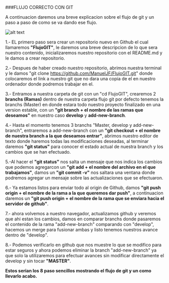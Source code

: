 ###FLUJO CORRECTO CON GIT

A continuacion daremos una breve explicacion sobre el flujo de git y un paso a paso de como se va dando ese flujo.

![alt text](http://i2.wp.com/jaiversin.com/wp-content/uploads/2015/11/basic-remote-workflow.png)

1.- EL primero paso sera crear un repositorio nuevo en Github el cual llamaremos **"FlujoGIT"**, le daremos una breve descripcion de lo que sera nuestro contenido, inicializaremos nuestro repositorio con el README.md y le damos a crear repositorio.


2.- Despues de haber creado nuestro repositorio, abrimos nuestra terminal y le damos "git clone https://github.com/ManuelJF/FlujoGIT.git" donde colocaremos el link a nuestro git que no dara una copia de el en nuestro ordenador donde podremos trabajar en el.

3.- Entramos a nuestra carpeta de git con un "cd FlujoGIT", crearemos 2 **branchs (Ramas)** dentro de nuestra carpeta flujo git por defecto tenemos la branchs (Master) en donde estara todo nuestro proyecto finalizado en una version estable, con un **"git branch + el nombre de las ramas que deseamos"** en nuestro caso **develop** y **add-new-branch**.

4.- Hasta el momento tenemos 3 branchs "Master, develop y add-new-branch", entraremos a add-new-branch con un **"git checkout + el nombre de nuestra branch a la que deseamos entrar"**, abrimos nuestro editor de texto donde haremos todas las modificaciones deseadas, al terminar daremos **"git status"** para conocer el estado actual de nuestra branch y los cambios que se han efectuado.

5.-Al hacer el **"git status"** nos salta un mensaje que nos indica los cambios que podemos agregarcon un **"git add + el nombre del archivo en el que trabajamos"**, damos un **"git commit -v"** nos saltara una ventana donde podremos agregar un mensaje sobre las actualizaciones que se efectuaron.

6.- Ya estamos listos para enviar todo al origin de Github, damos **"git push origin + el nombre de la rama a la que queremos dar push"**, a continuacion daremos un **"git push origin + el nombre de la rama que se enviara hacia el servidor de github"**.

7.- ahora volvemos a nuestro navegador, actualizamos github y veremos que ahi estan los cambios, damos en comparar branchs donde pasaremos el contenido de la rama "add-new-branch" comparando con "develop", hacemos un merge para fusionar ambas y listo tenemos nuestros avance dentro de "develop".

8.- Podemos verificarlo en github que nos muestre lo que se modifico para estar seguros y ahora podemos eliminar la branch "add-new-branch" ya que solo la utilizaremos para efectuar avances sin modificar directamente el develop y sin tocar **"MASTER"**.


**Estos serian los 8 paso sencillos mostrando el flujo de git y un como llevarlo acabo.**
